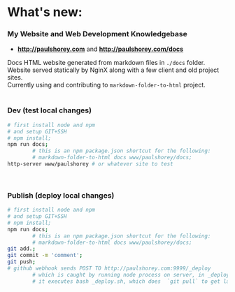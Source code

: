 # What's new:  
  
### My Website and Web Development Knowledgebase  
* **http://paulshorey.com** and **http://paulshorey.com/docs**  
  
Docs HTML website generated from markdown files in `./docs` folder.  
Website served statically by NginX along with a few client and old project sites.  
Currently using and contributing to `markdown-folder-to-html` project.  
<br />  
  
### Dev (test local changes)  
```bash  
# first install node and npm  
# and setup GIT+SSH  
# npm install;  
npm run docs;  
        # this is an npm package.json shortcut for the following:  
        # markdown-folder-to-html docs www/paulshorey/docs;  
http-server www/paulshorey # or whatever site to test  
```  
<br />  
  
### Publish (deploy local changes)  
```bash  
# first install node and npm  
# and setup GIT+SSH  
# npm install;  
npm run docs;  
        # this is an npm package.json shortcut for the following:  
        # markdown-folder-to-html docs www/paulshorey/docs;  
git add.;  
git commit -m 'comment';  
git push;  
# github webhook sends POST TO http://paulshorey.com:9999/_deploy  
        # which is caught by running node process on server, in _deploy.js  
        # it executes bash _deploy.sh, which does  `git pull` to get latest files  
```  
<br />  
  
  
  
